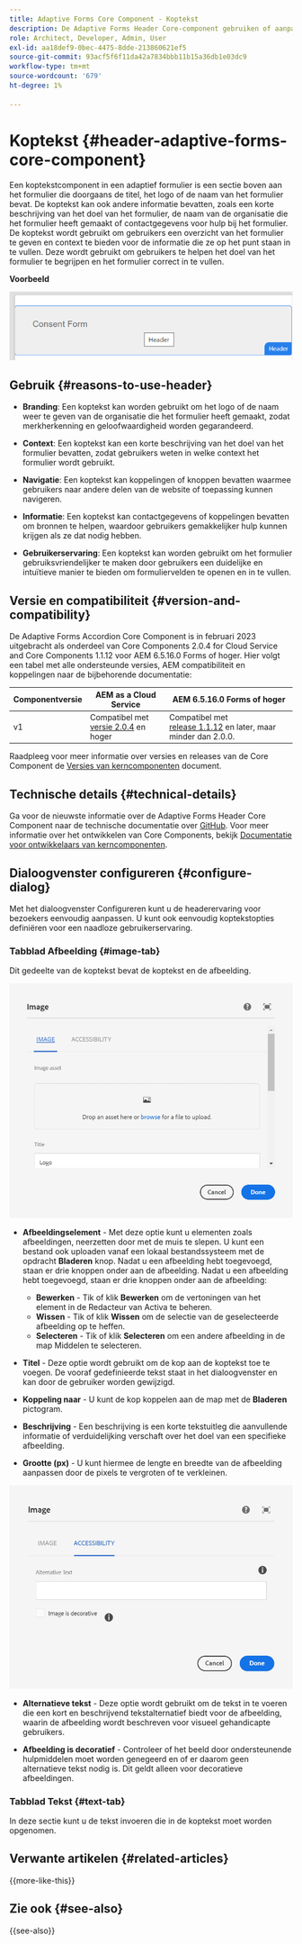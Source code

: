 ```yaml
---
title: Adaptive Forms Core Component - Koptekst
description: De Adaptive Forms Header Core-component gebruiken of aanpassen.
role: Architect, Developer, Admin, User
exl-id: aa18def9-0bec-4475-8dde-213860621ef5
source-git-commit: 93acf5f6f11da42a7834bbb11b15a36db1e03dc9
workflow-type: tm+mt
source-wordcount: '679'
ht-degree: 1%

---
```


# Koptekst {#header-adaptive-forms-core-component}

Een koptekstcomponent in een adaptief formulier is een sectie boven aan het formulier die doorgaans de titel, het logo of de naam van het formulier bevat. De koptekst kan ook andere informatie bevatten, zoals een korte beschrijving van het doel van het formulier, de naam van de organisatie die het formulier heeft gemaakt of contactgegevens voor hulp bij het formulier. De koptekst wordt gebruikt om gebruikers een overzicht van het formulier te geven en context te bieden voor de informatie die ze op het punt staan in te vullen. Deze wordt gebruikt om gebruikers te helpen het doel van het formulier te begrijpen en het formulier correct in te vullen.

**Voorbeeld**

![](/help/adaptive-forms/assets/header.png)

## Gebruik {#reasons-to-use-header}

- **Branding**: Een koptekst kan worden gebruikt om het logo of de naam weer te geven van de organisatie die het formulier heeft gemaakt, zodat merkherkenning en geloofwaardigheid worden gegarandeerd.

- **Context**: Een koptekst kan een korte beschrijving van het doel van het formulier bevatten, zodat gebruikers weten in welke context het formulier wordt gebruikt.

- **Navigatie**: Een koptekst kan koppelingen of knoppen bevatten waarmee gebruikers naar andere delen van de website of toepassing kunnen navigeren.

- **Informatie**: Een koptekst kan contactgegevens of koppelingen bevatten om bronnen te helpen, waardoor gebruikers gemakkelijker hulp kunnen krijgen als ze dat nodig hebben.

- **Gebruikerservaring**: Een koptekst kan worden gebruikt om het formulier gebruiksvriendelijker te maken door gebruikers een duidelijke en intuïtieve manier te bieden om formuliervelden te openen en in te vullen.

## Versie en compatibiliteit {#version-and-compatibility}

De Adaptive Forms Accordion Core Component is in februari 2023 uitgebracht als onderdeel van Core Components 2.0.4 for Cloud Service and Core Components 1.1.12 voor AEM 6.5.16.0 Forms of hoger. Hier volgt een tabel met alle ondersteunde versies, AEM compatibiliteit en koppelingen naar de bijbehorende documentatie:

| Componentversie | AEM as a Cloud Service | AEM 6.5.16.0 Forms of hoger |
|---|---|---|
| v1 | Compatibel met<br>[versie 2.0.4](/help/adaptive-forms/version.md) en hoger | Compatibel met<br>[release 1.1.12](/help/adaptive-forms/version.md) en later, maar minder dan 2.0.0. |

Raadpleeg voor meer informatie over versies en releases van de Core Component de [Versies van kerncomponenten](/help/adaptive-forms/version.md) document.


<!-- ## Sample Component Output {#sample-component-output}

To experience the Accordion Component as well as see examples of its configuration options as well as HTML and JSON output, visit the [Component Library](https://adobe.com/go/aem_cmp_library_accordion). -->


## Technische details {#technical-details}

Ga voor de nieuwste informatie over de Adaptive Forms Header Core Component naar de technische documentatie over [GitHub](https://github.com/adobe/aem-core-forms-components/tree/master/ui.af.apps/src/main/content/jcr_root/apps/core/fd/components/form/pageheader/v1/pageheader). Voor meer informatie over het ontwikkelen van Core Components, bekijk [Documentatie voor ontwikkelaars van kerncomponenten](/help/developing/overview.md).

## Dialoogvenster configureren {#configure-dialog}

Met het dialoogvenster Configureren kunt u de headerervaring voor bezoekers eenvoudig aanpassen. U kunt ook eenvoudig koptekstopties definiëren voor een naadloze gebruikerservaring.

### Tabblad Afbeelding {#image-tab}

Dit gedeelte van de koptekst bevat de koptekst en de afbeelding.

![Afbeelding, tabblad](/help/adaptive-forms/assets/header_image.png)

- **Afbeeldingselement** - Met deze optie kunt u elementen zoals afbeeldingen, neerzetten door met de muis te slepen. U kunt een bestand ook uploaden vanaf een lokaal bestandssysteem met de opdracht **Bladeren** knop. Nadat u een afbeelding hebt toegevoegd, staan er drie knoppen onder aan de afbeelding. Nadat u een afbeelding hebt toegevoegd, staan er drie knoppen onder aan de afbeelding:
   - **Bewerken** - Tik of klik **Bewerken** om de vertoningen van het element in de Redacteur van Activa te beheren.
   - **Wissen** - Tik of klik **Wissen** om de selectie van de geselecteerde afbeelding op te heffen.
   - **Selecteren** - Tik of klik **Selecteren**  om een andere afbeelding in de map Middelen te selecteren.

- **Titel** - Deze optie wordt gebruikt om de kop aan de koptekst toe te voegen. De vooraf gedefinieerde tekst staat in het dialoogvenster en kan door de gebruiker worden gewijzigd.
- **Koppeling naar** - U kunt de kop koppelen aan de map met de **Bladeren** pictogram.
- **Beschrijving** - Een beschrijving is een korte tekstuitleg die aanvullende informatie of verduidelijking verschaft over het doel van een specifieke afbeelding.
- **Grootte (px)** - U kunt hiermee de lengte en breedte van de afbeelding aanpassen door de pixels te vergroten of te verkleinen.

![toegankelijkheidstab](/help/adaptive-forms/assets/header_accessibility.png)

- **Alternatieve tekst** - Deze optie wordt gebruikt om de tekst in te voeren die een kort en beschrijvend tekstalternatief biedt voor de afbeelding, waarin de afbeelding wordt beschreven voor visueel gehandicapte gebruikers.

- **Afbeelding is decoratief** - Controleer of het beeld door ondersteunende hulpmiddelen moet worden genegeerd en of er daarom geen alternatieve tekst nodig is. Dit geldt alleen voor decoratieve afbeeldingen.

### Tabblad Tekst {#text-tab}

In deze sectie kunt u de tekst invoeren die in de koptekst moet worden opgenomen.

<!--

## Related article {#related-article}

* [Create a standalone Adaptive Form](https://experienceleague.adobe.com/docs/experience-manager-cloud-service/content/forms/adaptive-forms-authoring/authoring-adaptive-forms-core-components/create-an-adaptive-form-on-forms-cs/creating-adaptive-form-core-components.html)

-->

## Verwante artikelen {#related-articles}

{{more-like-this}}

## Zie ook {#see-also}

{{see-also}}
